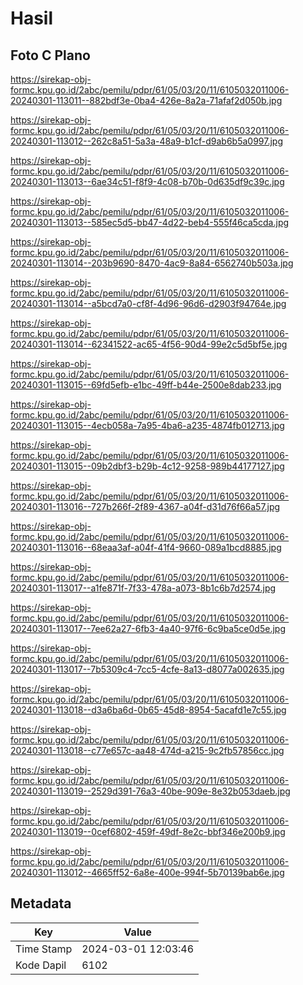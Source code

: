 # Hasil

## Foto C Plano

https://sirekap-obj-formc.kpu.go.id/2abc/pemilu/pdpr/61/05/03/20/11/6105032011006-20240301-113011--882bdf3e-0ba4-426e-8a2a-71afaf2d050b.jpg

https://sirekap-obj-formc.kpu.go.id/2abc/pemilu/pdpr/61/05/03/20/11/6105032011006-20240301-113012--262c8a51-5a3a-48a9-b1cf-d9ab6b5a0997.jpg

https://sirekap-obj-formc.kpu.go.id/2abc/pemilu/pdpr/61/05/03/20/11/6105032011006-20240301-113013--6ae34c51-f8f9-4c08-b70b-0d635df9c39c.jpg

https://sirekap-obj-formc.kpu.go.id/2abc/pemilu/pdpr/61/05/03/20/11/6105032011006-20240301-113013--585ec5d5-bb47-4d22-beb4-555f46ca5cda.jpg

https://sirekap-obj-formc.kpu.go.id/2abc/pemilu/pdpr/61/05/03/20/11/6105032011006-20240301-113014--203b9690-8470-4ac9-8a84-6562740b503a.jpg

https://sirekap-obj-formc.kpu.go.id/2abc/pemilu/pdpr/61/05/03/20/11/6105032011006-20240301-113014--a5bcd7a0-cf8f-4d96-96d6-d2903f94764e.jpg

https://sirekap-obj-formc.kpu.go.id/2abc/pemilu/pdpr/61/05/03/20/11/6105032011006-20240301-113014--62341522-ac65-4f56-90d4-99e2c5d5bf5e.jpg

https://sirekap-obj-formc.kpu.go.id/2abc/pemilu/pdpr/61/05/03/20/11/6105032011006-20240301-113015--69fd5efb-e1bc-49ff-b44e-2500e8dab233.jpg

https://sirekap-obj-formc.kpu.go.id/2abc/pemilu/pdpr/61/05/03/20/11/6105032011006-20240301-113015--4ecb058a-7a95-4ba6-a235-4874fb012713.jpg

https://sirekap-obj-formc.kpu.go.id/2abc/pemilu/pdpr/61/05/03/20/11/6105032011006-20240301-113015--09b2dbf3-b29b-4c12-9258-989b44177127.jpg

https://sirekap-obj-formc.kpu.go.id/2abc/pemilu/pdpr/61/05/03/20/11/6105032011006-20240301-113016--727b266f-2f89-4367-a04f-d31d76f66a57.jpg

https://sirekap-obj-formc.kpu.go.id/2abc/pemilu/pdpr/61/05/03/20/11/6105032011006-20240301-113016--68eaa3af-a04f-41f4-9660-089a1bcd8885.jpg

https://sirekap-obj-formc.kpu.go.id/2abc/pemilu/pdpr/61/05/03/20/11/6105032011006-20240301-113017--a1fe871f-7f33-478a-a073-8b1c6b7d2574.jpg

https://sirekap-obj-formc.kpu.go.id/2abc/pemilu/pdpr/61/05/03/20/11/6105032011006-20240301-113017--7ee62a27-6fb3-4a40-97f6-6c9ba5ce0d5e.jpg

https://sirekap-obj-formc.kpu.go.id/2abc/pemilu/pdpr/61/05/03/20/11/6105032011006-20240301-113017--7b5309c4-7cc5-4cfe-8a13-d8077a002635.jpg

https://sirekap-obj-formc.kpu.go.id/2abc/pemilu/pdpr/61/05/03/20/11/6105032011006-20240301-113018--d3a6ba6d-0b65-45d8-8954-5acafd1e7c55.jpg

https://sirekap-obj-formc.kpu.go.id/2abc/pemilu/pdpr/61/05/03/20/11/6105032011006-20240301-113018--c77e657c-aa48-474d-a215-9c2fb57856cc.jpg

https://sirekap-obj-formc.kpu.go.id/2abc/pemilu/pdpr/61/05/03/20/11/6105032011006-20240301-113019--2529d391-76a3-40be-909e-8e32b053daeb.jpg

https://sirekap-obj-formc.kpu.go.id/2abc/pemilu/pdpr/61/05/03/20/11/6105032011006-20240301-113019--0cef6802-459f-49df-8e2c-bbf346e200b9.jpg

https://sirekap-obj-formc.kpu.go.id/2abc/pemilu/pdpr/61/05/03/20/11/6105032011006-20240301-113012--4665ff52-6a8e-400e-994f-5b70139bab6e.jpg


## Metadata

| Key        | Value               |
| ---------- | ------------------- |
| Time Stamp | 2024-03-01 12:03:46 |
| Kode Dapil | 6102                |



